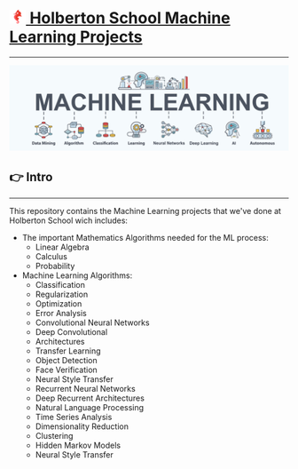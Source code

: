 
# [![](holberton-logo.png) Holberton School Machine Learning Projects](https://www.holbertonschool.com/tn/en/pathway_machine_learning)
<hr>

![](machine_learning.jpg)

## 👉 Intro
<hr>

This repository contains the Machine Learning projects that we've done at Holberton School wich includes:
- The important Mathematics Algorithms needed for the ML process:
    - Linear Algebra
    - Calculus
    - Probability
- Machine Learning Algorithms:
    - Classification
    - Regularization
    - Optimization
    - Error Analysis
    - Convolutional Neural Networks
    - Deep Convolutional
    - Architectures
    - Transfer Learning
    - Object Detection
    - Face Verification
    - Neural Style Transfer
    - Recurrent Neural Networks
    - Deep Recurrent Architectures
    - Natural Language Processing
    - Time Series Analysis
    - Dimensionality Reduction
    - Clustering
    - Hidden Markov Models
    - Neural Style Transfer

